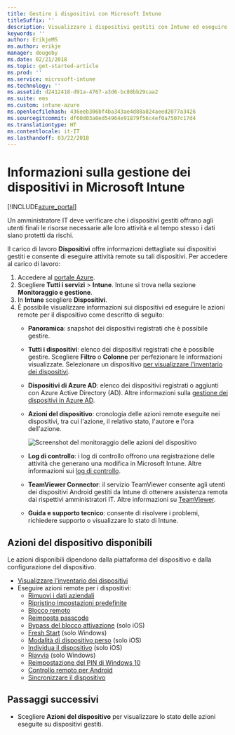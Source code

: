 ```yaml
---
title: Gestire i dispositivi con Microsoft Intune
titleSuffix: ''
description: Visualizzare i dispositivi gestiti con Intune ed eseguire diverse operazioni su tali dispositivi.
keywords: ''
author: ErikjeMS
ms.author: erikje
manager: dougeby
ms.date: 02/21/2018
ms.topic: get-started-article
ms.prod: ''
ms.service: microsoft-intune
ms.technology: ''
ms.assetid: d2412418-d91a-4767-a3d6-bc88bb29caa2
ms.suite: ems
ms.custom: intune-azure
ms.openlocfilehash: 436eeb306bf4ba343ae4d88a824aeed2077a3426
ms.sourcegitcommit: df60d03a0ed54964e91879f56c4ef0a7507c17d4
ms.translationtype: HT
ms.contentlocale: it-IT
ms.lasthandoff: 03/22/2018
---
```

# <a name="what-is-microsoft-intune-device-management"></a>Informazioni sulla gestione dei dispositivi in Microsoft Intune


[!INCLUDE[azure_portal](./includes/azure_portal.md)]

Un amministratore IT deve verificare che i dispositivi gestiti offrano agli utenti finali le risorse necessarie alle loro attività e al tempo stesso i dati siano protetti da rischi.

Il carico di lavoro **Dispositivi** offre informazioni dettagliate sui dispositivi gestiti e consente di eseguire attività remote su tali dispositivi. Per accedere al carico di lavoro:

1. Accedere al [portale Azure](https://portal.azure.com).
2. Scegliere **Tutti i servizi** > **Intune**. Intune si trova nella sezione **Monitoraggio e gestione**.
3. In **Intune** scegliere **Dispositivi**.
4. È possibile visualizzare informazioni sui dispositivi ed eseguire le azioni remote per il dispositivo come descritto di seguito:
    - **Panoramica**: snapshot dei dispositivi registrati che è possibile gestire.
    - **Tutti i dispositivi**: elenco dei dispositivi registrati che è possibile gestire. Scegliere **Filtro** o **Colonne** per perfezionare le informazioni visualizzate. Selezionare un dispositivo [per visualizzare l'inventario dei dispositivi](device-inventory.md).
    - **Dispositivi di Azure AD**: elenco dei dispositivi registrati o aggiunti con Azure Active Directory (AD). Altre informazioni sulla [gestione dei dispositivi in Azure AD](https://docs.microsoft.com/azure/active-directory/device-management-introduction).
    - **Azioni del dispositivo**: cronologia delle azioni remote eseguite nei dispositivi, tra cui l'azione, il relativo stato, l'autore e l'ora dell'azione.

        ![Screenshot del monitoraggio delle azioni del dispositivo](./media/monitor-device-actions.png)

    - **Log di controllo**: i log di controllo offrono una registrazione delle attività che generano una modifica in Microsoft Intune. Altre informazioni sui [log di controllo](monitor-audit-logs.md).
    - **TeamViewer Connector**: il servizio TeamViewer consente agli utenti dei dispositivi Android gestiti da Intune di ottenere assistenza remota dai rispettivi amministratori IT. Altre informazioni su [TeamViewer](device-profile-android-teamviewer.md).
    - **Guida e supporto tecnico**: consente di risolvere i problemi, richiedere supporto o visualizzare lo stato di Intune.  
    
## <a name="available-device-actions"></a>Azioni del dispositivo disponibili
Le azioni disponibili dipendono dalla piattaforma del dispositivo e dalla configurazione del dispositivo.

- [Visualizzare l'inventario dei dispositivi](device-inventory.md)
- Eseguire azioni remote per i dispositivi:
    - [Rimuovi i dati aziendali](devices-wipe.md#remove-company-data)
    - [Ripristino impostazioni predefinite](devices-wipe.md#factory-reset)
    - [Blocco remoto](device-remote-lock.md)
    - [Reimposta passcode](device-passcode-reset.md)
    - [Bypass del blocco attivazione](device-activation-lock-bypass.md) (solo iOS)
    - [Fresh Start](device-fresh-start.md) (solo Windows)
    - [Modalità di dispositivo perso](device-lost-mode.md) (solo iOS)
    - [Individua il dispositivo](device-locate.md) (solo iOS)
    - [Riavvia](device-restart.md) (solo Windows)
    - [Reimpostazione del PIN di Windows 10](device-windows-pin-reset.md)
    - [Controllo remoto per Android](device-profile-android-teamviewer.md)
    - [Sincronizzare il dispositivo](device-sync.md)


## <a name="next-steps"></a>Passaggi successivi

- Scegliere **Azioni del dispositivo** per visualizzare lo stato delle azioni eseguite su dispositivi gestiti.
